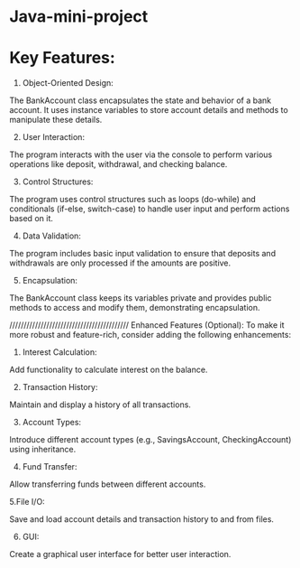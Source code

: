 # Java-mini-project
# Key Features:

1. Object-Oriented Design:

The BankAccount class encapsulates the state and behavior of a bank account.
It uses instance variables to store account details and methods to manipulate these details.

2. User Interaction:

The program interacts with the user via the console to perform various operations like deposit, withdrawal, and checking balance.

3. Control Structures:

The program uses control structures such as loops (do-while) and conditionals (if-else, switch-case) to handle user input and perform actions based on it.

4. Data Validation:

The program includes basic input validation to ensure that deposits and withdrawals are only processed if the amounts are positive.

5. Encapsulation:

The BankAccount class keeps its variables private and provides public methods to access and modify them, demonstrating encapsulation.

//////////////////////////////////////////
Enhanced Features (Optional):
To make it more robust and feature-rich, consider adding the following enhancements:

1. Interest Calculation:

Add functionality to calculate interest on the balance.

2. Transaction History:

Maintain and display a history of all transactions.

3. Account Types:

Introduce different account types (e.g., SavingsAccount, CheckingAccount) using inheritance.

4. Fund Transfer:

Allow transferring funds between different accounts.

5.File I/O:

Save and load account details and transaction history to and from files.

6. GUI:

Create a graphical user interface for better user interaction.
